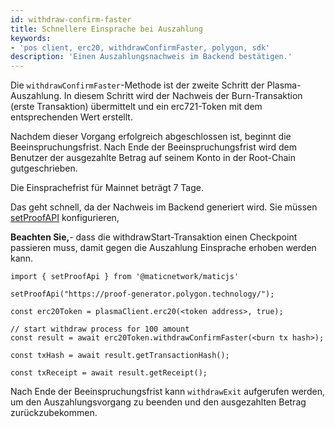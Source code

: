 ```yaml
---
id: withdraw-confirm-faster
title: Schnellere Einsprache bei Auszahlung
keywords:
- 'pos client, erc20, withdrawConfirmFaster, polygon, sdk'
description: 'Einen Auszahlungsnachweis im Backend bestätigen.'
---
```


Die `withdrawConfirmFaster`-Methode ist der zweite Schritt der Plasma-Auszahlung. In diesem Schritt wird der Nachweis der Burn-Transaktion (erste Transaktion) übermittelt und ein erc721-Token mit dem entsprechenden Wert erstellt.

Nachdem dieser Vorgang erfolgreich abgeschlossen ist, beginnt die Beeinspruchungsfrist. Nach Ende der Beeinspruchungsfrist wird dem Benutzer der ausgezahlte Betrag auf seinem Konto in der Root-Chain gutgeschrieben.

Die Einsprachefrist für Mainnet beträgt 7 Tage.


Das geht schnell, da der Nachweis im Backend generiert wird. Sie müssen [setProofAPI](/docs/develop/ethereum-polygon/matic-js/set-proof-api) konfigurieren,

**Beachten Sie,**- dass die withdrawStart-Transaktion einen Checkpoint passieren muss, damit gegen die Auszahlung Einsprache erhoben werden kann.

```
import { setProofApi } from '@maticnetwork/maticjs'

setProofApi("https://proof-generator.polygon.technology/");

const erc20Token = plasmaClient.erc20(<token address>, true);

// start withdraw process for 100 amount
const result = await erc20Token.withdrawConfirmFaster(<burn tx hash>);

const txHash = await result.getTransactionHash();

const txReceipt = await result.getReceipt();

```

Nach Ende der Beeinspruchungsfrist kann `withdrawExit` aufgerufen werden, um den Auszahlungsvorgang zu beenden und den ausgezahlten Betrag zurückzubekommen.
